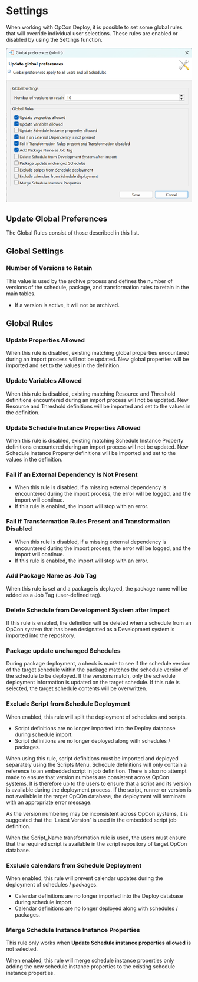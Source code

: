 # Settings

When working with OpCon Deploy, it is possible to set some global rules that will override individual user selections. These rules are enabled or disabled by using the Settings function.

![Update Global Preferences Image](../../static/img/update-global-preferences.png)

## Update Global Preferences

The Global Rules consist of those described in this list.

## Global Settings

### Number of Versions to Retain

This value is used by the archive process and defines the number of versions of the schedule, package, and transformation rules to retain in the main tables.
* If a version is active, it will not be archived.

## Global Rules

### Update Properties Allowed

When this rule is disabled, existing matching global properties encountered during an import process will not be updated. New global properties will be imported and set to the values in the definition.

### Update Variables Allowed

When this rule is disabled, existing matching Resource and Threshold definitions encountered during an import process will not be updated. New Resource and Threshold definitions will be imported and set to the values in the definition.

### Update Schedule Instance Properties Allowed

When this rule is disabled, existing matching Schedule Instance Property definitions encountered during an import process will not be updated. New Schedule Instance Property definitions will be imported and set to the values in the definition.

### Fail if an External Dependency Is Not Present

* When this rule is disabled, if a missing external dependency is encountered during the import process, the error will be logged, and the import will continue.
* If this rule is enabled, the import will stop with an error.

### Fail if Transformation Rules Present and Transformation Disabled

* When this rule is disabled, if a missing external dependency is encountered during the import process, the error will be logged, and the import will continue.
* If this rule is enabled, the import will stop with an error.

### Add Package Name as Job Tag

When this rule is set and a package is deployed, the package name will be added as a Job Tag (user-defined tag).

### Delete Schedule from Development System after Import

If this rule is enabled, the definition will be deleted when a schedule from an OpCon system that has been designated as a Development system is imported into the repository.

### Package update unchanged Schedules

During package deployment, a check is made to see if the schedule version of the target schedule within the package matches the schedule version of the schedule to be deployed. If the versions match, only the schedule deployment information is updated on the target schedule. If this rule is selected, the target schedule contents will be overwritten. 

### Exclude Script from Schedule Deployment

When enabled, this rule will split the deployment of schedules and scripts. 
* Script definitions are no longer imported into the Deploy database during schedule import.
* Script definitions are no longer deployed along with schedules / packages.

When using this rule, script definitions must be imported and deployed separately using the Scripts Menu. Schedule definitions will only contain a reference to an embedded script in job definition.
There is also no attempt made to ensure that version numbers are consistent across OpCon systems.
It is therefore up to the users to ensure that a script and its version is available during the deployment process. If the script, runner or version is not available in the target OpCOn database, the deployment will terminate with an appropriate error message.

As the version numbering may be inconsistent across OpCon systems, it is suggested that the 'Latest Version' is used in the embedded script job definition.

When the Script_Name transformation rule is used, the users must ensure that the required script is available in the script repository of target OpCon database. 

### Exclude calendars from Schedule Deployment

When enabled, this rule will prevent calendar updates during the deployment of schedules / packages. 
* Calendar definitions are no longer imported into the Deploy database during schedule import.
* Calendar definitions are no longer deployed along with schedules / packages.

### Merge Schedule Instance Instance Properties

This rule only works when **Update Schedule instance properties allowed** is not selected.

When enabled, this rule will merge schedule instance properties only adding the new schedule instance properties to the existing schedule instance properties.
 
